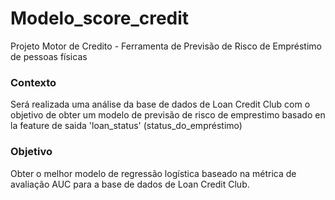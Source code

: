 # Modelo_score_credit
Projeto Motor de Credito - Ferramenta de Previsão de Risco de Empréstimo de pessoas físicas

### Contexto
Será realizada uma análise da base de dados de Loan Credit Club com o objetivo de obter um modelo de previsão de risco de emprestimo basado en la feature de saida 'loan_status' (status_do_empréstimo)

### Objetivo
Obter o melhor modelo de regressão logística baseado na métrica de avaliação AUC para a base de dados de Loan Credit Club.
